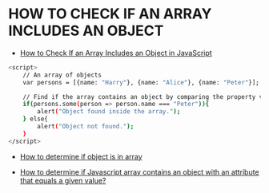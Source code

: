 # HOW TO CHECK IF AN ARRAY INCLUDES AN OBJECT

* [How to Check If an Array Includes an Object in JavaScript](https://www.tutorialrepublic.com/faq/how-to-check-if-an-array-includes-an-object-in-javascript.php)

```bash
<script>
    // An array of objects
    var persons = [{name: "Harry"}, {name: "Alice"}, {name: "Peter"}];

    // Find if the array contains an object by comparing the property value
    if(persons.some(person => person.name === "Peter")){
        alert("Object found inside the array.");
    } else{
        alert("Object not found.");
    }
</script>
```

* [How to determine if object is in array](https://stackoverflow.com/questions/4587061/how-to-determine-if-object-is-in-array)

* [How to determine if Javascript array contains an object with an attribute that equals a given value?](https://stackoverflow.com/questions/8217419/how-to-determine-if-javascript-array-contains-an-object-with-an-attribute-that-e)